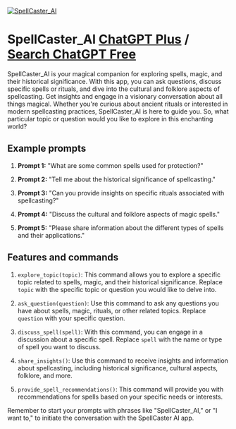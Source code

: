 
[![SpellCaster_AI](https://files.oaiusercontent.com/file-C8Aj9OE4puNVOeFPI7QuBS8Q?se=2123-10-16T20%3A51%3A11Z&sp=r&sv=2021-08-06&sr=b&rscc=max-age%3D31536000%2C%20immutable&rscd=attachment%3B%20filename%3Dc19021f8-51ed-4fce-b06a-71f0a6dd0088.png&sig=%2BDjwMMS19/M0L0jRtHatffXQF5VmIwVsLmN83LB2HAw%3D)](https://chat.openai.com/g/g-7kf9Chf3h-spellcaster-ai)

# SpellCaster_AI [ChatGPT Plus](https://chat.openai.com/g/g-7kf9Chf3h-spellcaster-ai) / [Search ChatGPT Free](https://gptcall.net/index.html#/?search=SpellCaster_AI)

SpellCaster_AI is your magical companion for exploring spells, magic, and their historical significance. With this app, you can ask questions, discuss specific spells or rituals, and dive into the cultural and folklore aspects of spellcasting. Get insights and engage in a visionary conversation about all things magical. Whether you're curious about ancient rituals or interested in modern spellcasting practices, SpellCaster_AI is here to guide you. So, what particular topic or question would you like to explore in this enchanting world?

## Example prompts

1. **Prompt 1:** "What are some common spells used for protection?"

2. **Prompt 2:** "Tell me about the historical significance of spellcasting."

3. **Prompt 3:** "Can you provide insights on specific rituals associated with spellcasting?"

4. **Prompt 4:** "Discuss the cultural and folklore aspects of magic spells."

5. **Prompt 5:** "Please share information about the different types of spells and their applications."

## Features and commands

1. `explore_topic(topic)`: This command allows you to explore a specific topic related to spells, magic, and their historical significance. Replace `topic` with the specific topic or question you would like to delve into.

2. `ask_question(question)`: Use this command to ask any questions you have about spells, magic, rituals, or other related topics. Replace `question` with your specific question.

3. `discuss_spell(spell)`: With this command, you can engage in a discussion about a specific spell. Replace `spell` with the name or type of spell you want to discuss.

4. `share_insights()`: Use this command to receive insights and information about spellcasting, including historical significance, cultural aspects, folklore, and more.

5. `provide_spell_recommendations()`: This command will provide you with recommendations for spells based on your specific needs or interests.

Remember to start your prompts with phrases like "SpellCaster_AI," or "I want to," to initiate the conversation with the SpellCaster AI app.


